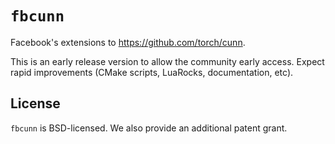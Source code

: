 # `fbcunn`

Facebook's extensions to https://github.com/torch/cunn.

This is an early release version to allow the community early access.
Expect rapid improvements (CMake scripts, LuaRocks, documentation, etc).

## License

`fbcunn` is BSD-licensed. We also provide an additional patent
grant.

